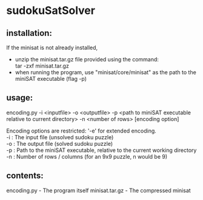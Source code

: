 # sudokuSatSolver

## installation:
If the minisat is not already installed, 
  - unzip the minisat.tar.gz file provided using the command:  
    tar -zxf minisat.tar.gz
  - when running the program, use "minisat/core/minisat" as the path to the miniSAT executable (flag -p)
  
## usage:
encoding.py -i \<inputfile> -o \<outputfile> -p \<path to miniSAT executable relative to current directory> -n \<number of rows> [encoding option]

Encoding options are restricted: '-e' for extended encoding.  
-i : The input file (unsolved sudoku puzzle)  
-o : The output file (solved sudoku puzzle)  
-p : Path to the miniSAT executable, relative to the current working directory  
-n : Number of rows / columns (for an 9x9 puzzle, n would be 9)  

## contents:
encoding.py - The program itself
minisat.tar.gz - The compressed minisat
